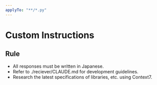 ```yaml
---
applyTo: "**/*.py"
---
```


# Custom Instructions

## Rule

- All responses must be written in Japanese.
- Refer to ./reciever/CLAUDE.md for development guidelines.
- Research the latest specifications of libraries, etc. using Context7.
